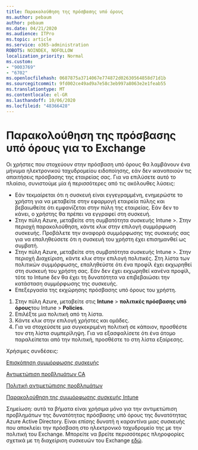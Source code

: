 ```yaml
---
title: Παρακολούθηση της πρόσβασης υπό όρους
ms.author: pebaum
author: pebaum
ms.date: 04/21/2020
ms.audience: ITPro
ms.topic: article
ms.service: o365-administration
ROBOTS: NOINDEX, NOFOLLOW
localization_priority: Normal
ms.custom:
- "9003769"
- "6702"
ms.openlocfilehash: 0687875a3714067e774872d02630564858d71d1b
ms.sourcegitcommit: 9fd002ce49ad9a7e58c3eb997a8063e2e1feab55
ms.translationtype: MT
ms.contentlocale: el-GR
ms.lasthandoff: 10/06/2020
ms.locfileid: "48366428"
---
```

# <a name="monitoring-conditional-access-for-exchange"></a>Παρακολούθηση της πρόσβασης υπό όρους για το Exchange

Οι χρήστες που στοχεύουν στην πρόσβαση υπό όρους θα λαμβάνουν ένα μήνυμα ηλεκτρονικού ταχυδρομείου ειδοποίησης, εάν δεν ικανοποιούν τις απαιτήσεις πρόσβασης της εταιρείας σας. Για να επιλύσετε αυτό το πλαίσιο, συνιστούμε μία ή περισσότερες από τις ακόλουθες λύσεις:

- Εάν τεκμαίρεται ότι η συσκευή είναι εγγεγραμμένη, ενημερώστε το χρήστη για να μεταβείτε στην εφαρμογή εταιρεία πύλης και βεβαιωθείτε ότι εμφανίζεται στην πύλη της εταιρείας. Εάν δεν το κάνει, ο χρήστης θα πρέπει να εγγραφεί στη συσκευή.
- Στην πύλη Azure, μεταβείτε στη συμβατότητα συσκευής Intune >. Στην περιοχή παρακολούθηση, κάντε κλικ στην επιλογή συμμόρφωση συσκευής. Προβάλετε την αναφορά συμμόρφωσης της συσκευής σας για να επαληθεύσετε ότι η συσκευή του χρήστη έχει επισημανθεί ως συμβατή.
- Στην πύλη Azure, μεταβείτε στη συμβατότητα συσκευής Intune >. Στην περιοχή Διαχείριση, κάντε κλικ στην επιλογή πολιτικές. Στη λίστα των πολιτικών συμμόρφωσης, επαληθεύστε ότι ένα προφίλ έχει εκχωρηθεί στη συσκευή του χρήστη σας. Εάν δεν έχει εκχωρηθεί κανένα προφίλ, τότε το Intune δεν θα έχει τη δυνατότητα να επιβεβαιώσει την κατάσταση συμμόρφωσης της συσκευής.
- Επεξεργασία της εκχώρησης πρόσβασης υπό όρους του χρήστη.

1. Στην πύλη Azure, μεταβείτε στις **Intune**  >  **πολιτικές πρόσβασης υπό όρους**του Intune  >  **Policies**.
2. Επιλέξτε μια πολιτική από τη λίστα.
3. Κάντε κλικ στην επιλογή χρήστες και ομάδες.
4. Για να στοχεύσετε μια συγκεκριμένη πολιτική σε κάποιον, προσθέστε τον στη λίστα συμπερίληψη. Για να εξασφαλίσετε ότι ένα άτομο παραλείπεται από την πολιτική, προσθέστε το στη λίστα εξαίρεσης.

Χρήσιμες συνδέσεις:

[Επισκόπηση συμμόρφωσης συσκευής](https://docs.microsoft.com/intune/device-compliance-get-started)

[Αντιμετώπιση προβλημάτων CA](https://docs.microsoft.com/intune/troubleshoot-conditional-access)

[Πολιτική αντιμετώπισης προβλημάτων](https://docs.microsoft.com/intune/troubleshoot-policies-in-microsoft-intune)

[Παρακολούθηση της συμμόρφωσης συσκευής Intune](https://docs.microsoft.com/intune/compliance-policy-monitor)

Σημείωση: αυτά τα βήματα είναι χρήσιμα μόνο για την αντιμετώπιση προβλημάτων της δυνατότητας πρόσβασης υπό όρους της δυνατότητας Azure Active Directory. Είναι επίσης δυνατή η καραντίνα μιας συσκευής που αποκλείει την πρόσβαση στο ηλεκτρονικό ταχυδρομείο της με την πολιτική του Exchange. Μπορείτε να βρείτε περισσότερες πληροφορίες σχετικά με τη διαχείριση συσκευών του Exchange [εδώ](<https://docs.microsoft.com/previous-versions/office/exchange-server-2010/ff959225(v=exchg.141>).
